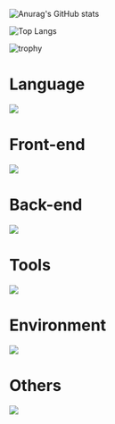 ![Anurag's GitHub stats](https://github-readme-stats.vercel.app/api?username=e1q23079&show_icons=true&theme=transparent)

![Top Langs](https://github-readme-stats.vercel.app/api/top-langs/?username=e1q23079)

![trophy](https://github-profile-trophy.vercel.app/?username=e1q23079)

# Language
![](https://skillicons.dev/icons?i=c,java,py,arduino,ruby)
# Front-end
![](https://skillicons.dev/icons?i=html,css,bootstrap,js,react,npm)
# Back-end
![](https://skillicons.dev/icons?i=flask,docker,mysql,sqlite,nginx,bots)
# Tools
![](https://skillicons.dev/icons?i=git,vscode,visualstudio,discord,notion,powershell,figma,postman)
# Environment
![](https://skillicons.dev/icons?i=linux,ubuntu,raspberrypi)
# Others
![](https://skillicons.dev/icons?i=md,svg,opencv,pytorch)
